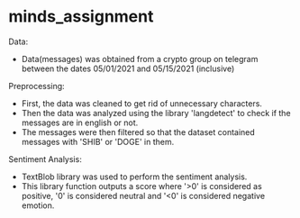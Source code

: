 # minds_assignment
Data:
- Data(messages) was obtained from a crypto group on telegram between the dates 05/01/2021 and 05/15/2021 (inclusive)

Preprocessing:
- First, the data was cleaned to get rid of unnecessary characters.
- Then the data was analyzed using the library 'langdetect' to check if the messages are in english or not.
- The messages were then filtered so that the dataset contained messages with 'SHIB' or 'DOGE' in them.

Sentiment Analysis:
- TextBlob library was used to perform the sentiment analysis.
- This library function outputs a score where '>0' is considered as positive, '0' is considered neutral and '<0' is considered negative emotion.
